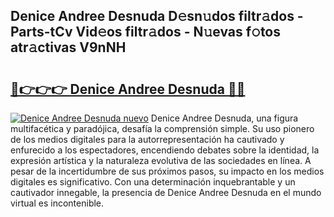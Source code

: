 ## Denice Andree Desnuda D𝚎sn𝚞dos filtr𝚊dos - Parts-tCv Vid𝚎os filtr𝚊dos - N𝚞evas f𝚘tos atr𝚊ctivas V9nNH

# <h2><a href="http://mb12oac.tromn.icu/?c=Denice+Andree+Desnuda">🔗👉👉👉 Denice Andree Desnuda 🔗🔗</a></h2>

[![Denice Andree Desnuda nuevo](https://i.imgur.com/pEAQMta.gif)](http://mb12oac.tromn.icu/?c=Denice+Andree+Desnuda)
Denice Andree Desnuda, una figura multifacética y paradójica, desafía la comprensión simple. Su uso pionero de los medios digitales para la autorrepresentación ha cautivado y enfurecido a los espectadores, encendiendo debates sobre la identidad, la expresión artística y la naturaleza evolutiva de las sociedades en línea. A pesar de la incertidumbre de sus próximos pasos, su impacto en los medios digitales es significativo. Con una determinación inquebrantable y un cautivador innegable, la presencia de Denice Andree Desnuda en el mundo virtual es incontenible.

